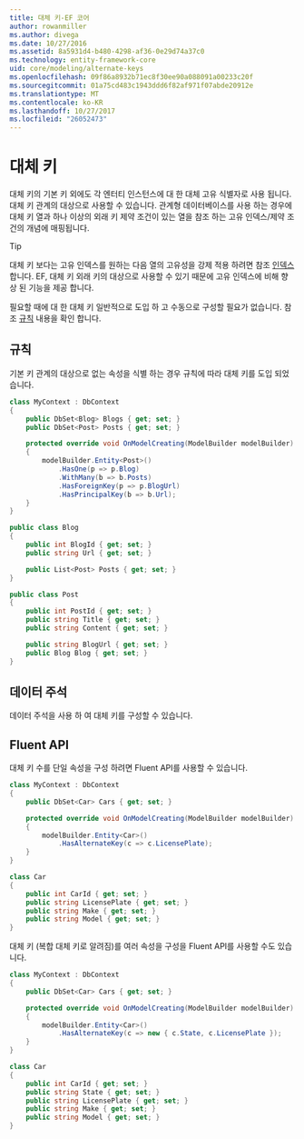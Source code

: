 ```yaml
---
title: 대체 키-EF 코어
author: rowanmiller
ms.author: divega
ms.date: 10/27/2016
ms.assetid: 8a5931d4-b480-4298-af36-0e29d74a37c0
ms.technology: entity-framework-core
uid: core/modeling/alternate-keys
ms.openlocfilehash: 09f86a8932b71ec8f30ee90a088091a00233c20f
ms.sourcegitcommit: 01a75cd483c1943ddd6f82af971f07abde20912e
ms.translationtype: MT
ms.contentlocale: ko-KR
ms.lasthandoff: 10/27/2017
ms.locfileid: "26052473"
---
```

# <a name="alternate-keys"></a>대체 키

대체 키의 기본 키 외에도 각 엔터티 인스턴스에 대 한 대체 고유 식별자로 사용 됩니다. 대체 키 관계의 대상으로 사용할 수 있습니다. 관계형 데이터베이스를 사용 하는 경우에 대체 키 열과 하나 이상의 외래 키 제약 조건이 있는 열을 참조 하는 고유 인덱스/제약 조건의 개념에 매핑됩니다.

> [!TIP]  
> 대체 키 보다는 고유 인덱스를 원하는 다음 열의 고유성을 강제 적용 하려면 참조 [인덱스](indexes.md)합니다. EF, 대체 키 외래 키의 대상으로 사용할 수 있기 때문에 고유 인덱스에 비해 향상 된 기능을 제공 합니다.

필요할 때에 대 한 대체 키 일반적으로 도입 하 고 수동으로 구성할 필요가 없습니다. 참조 [규칙](#conventions) 내용을 확인 합니다.

## <a name="conventions"></a>규칙

기본 키 관계의 대상으로 없는 속성을 식별 하는 경우 규칙에 따라 대체 키를 도입 되었습니다.

<!-- [!code-csharp[Main](samples/core/Modeling/Conventions/Samples/AlternateKey.cs?highlight=12)] -->
``` csharp
class MyContext : DbContext
{
    public DbSet<Blog> Blogs { get; set; }
    public DbSet<Post> Posts { get; set; }

    protected override void OnModelCreating(ModelBuilder modelBuilder)
    {
        modelBuilder.Entity<Post>()
            .HasOne(p => p.Blog)
            .WithMany(b => b.Posts)
            .HasForeignKey(p => p.BlogUrl)
            .HasPrincipalKey(b => b.Url);
    }
}

public class Blog
{
    public int BlogId { get; set; }
    public string Url { get; set; }

    public List<Post> Posts { get; set; }
}

public class Post
{
    public int PostId { get; set; }
    public string Title { get; set; }
    public string Content { get; set; }

    public string BlogUrl { get; set; }
    public Blog Blog { get; set; }
}
```

## <a name="data-annotations"></a>데이터 주석

데이터 주석을 사용 하 여 대체 키를 구성할 수 있습니다.

## <a name="fluent-api"></a>Fluent API

대체 키 수를 단일 속성을 구성 하려면 Fluent API를 사용할 수 있습니다.

<!-- [!code-csharp[Main](samples/core/Modeling/FluentAPI/Samples/AlternateKeySingle.cs?highlight=7,8)] -->
``` csharp
class MyContext : DbContext
{
    public DbSet<Car> Cars { get; set; }

    protected override void OnModelCreating(ModelBuilder modelBuilder)
    {
        modelBuilder.Entity<Car>()
            .HasAlternateKey(c => c.LicensePlate);
    }
}

class Car
{
    public int CarId { get; set; }
    public string LicensePlate { get; set; }
    public string Make { get; set; }
    public string Model { get; set; }
}
```

대체 키 (복합 대체 키로 알려짐)를 여러 속성을 구성을 Fluent API를 사용할 수도 있습니다.

<!-- [!code-csharp[Main](samples/core/Modeling/FluentAPI/Samples/AlternateKeyComposite.cs?highlight=7,8)] -->
``` csharp
class MyContext : DbContext
{
    public DbSet<Car> Cars { get; set; }

    protected override void OnModelCreating(ModelBuilder modelBuilder)
    {
        modelBuilder.Entity<Car>()
            .HasAlternateKey(c => new { c.State, c.LicensePlate });
    }
}

class Car
{
    public int CarId { get; set; }
    public string State { get; set; }
    public string LicensePlate { get; set; }
    public string Make { get; set; }
    public string Model { get; set; }
}
```
